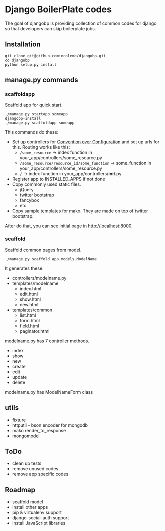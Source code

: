 # Django BoilerPlate codes
The goal of djangobp is providing collection of common codes for django so that developers can skip boilerplate jobs.

## Installation
	git clone git@github.com:ecolemo/djangobp.git
	cd djangobp
	python setup.py install
	
## manage.py commands
### scaffoldapp
Scaffold app for quick start. 

	./manage.py startapp someapp
	djangobp-install
	./manage.py scaffoldapp someapp

This commands do these:

* Set up controllers for [Convention over Configuration](http://en.wikipedia.org/wiki/Convention_over_configuration) and set up urls for this. Routing works like this:
  * `/some_resource` -> index function in your_app/controllers/some_resource.py
  * `/some_resource/resource_id/some_function` -> some_function in your_app/controllers/some_resource.py
  * `/` -> index function in your_app/controllers/__init__.py 
* Register app to INSTALLED_APPS if not done
* Copy commonly used static files.
  * jQuery
  * twitter bootstrap
  * fancybox
  * etc
* Copy sample templates for mako. They are made on top of twitter bootstrap.

After do that, you can see initial page in [http://localhost:8000](http://localhost:8000).

### scaffold
Scaffold common pages from model.

	./manage.py scaffold app.models.ModelName
	
It generates these:

* controllers/modelname.py
* templates/modelname
  * index.html
  * edit.html
  * show.html
  * new.html
* templates/common
  * list.html
  * form.html
  * field.html
  * paginator.html
  
modelname.py has 7 controller methods.

* index
* show
* new
* create
* edit
* update
* delete

modelname.py has ModelNameForm class

 
## utils
* fixture
* httputil - bson encoder for mongodb
* mako render_to_response
* mongomodel

## ToDo
* clean up tests
* remove unused codes
* remove app specific codes
 
## Roadmap
* scaffold model
* install other apps
* pip & virtualenv support
* django-social-auth support
* install JavaScript libraries

